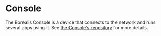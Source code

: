 # Console
The Borealis Console is a device that connects to the network and runs several apps using it. See [the Console's repository](https://github.com/LindenLaboratory/Borealis-Console/tree/main) for more details.

